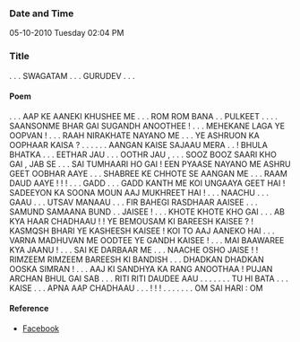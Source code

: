 ### Date and Time

05-10-2010 Tuesday 02:04 PM

### Title

. . . SWAGATAM . . . GURUDEV . . .

#### Poem

. . . AAP KE AANEKI KHUSHEE ME . . . ROM ROM BANA . . PULKEET . . . . SAANSONME BHAR GAI SUGANDH ANOOTHEE ! . . . MEHEKANE LAGA YE OOPVAN ! . . . RAAH NIRAKHATE NAYANO ME . . . YE ASHRUON KA OOPHAAR KAISA ? . . . . . . AANGAN KAISE SAJAAU MERA . . ! BHULA BHATKA . . . EETHAR JAU . . . OOTHR JAU , . . . SOOZ BOOZ SAARI KHO GAI ,  JAB SE . . . SAI TUMHAARI HO GAI ! EEN PYAASE NAYANO ME ASHRU GEET OOBHAR AAYE . . . SHABREE KE CHHOTE SE AANGAN ME . . . RAAM DAUD AAYE ! ! ! . . . GADD . . . GADD KANTH ME KOI UNGAAYA GEET HAI ! SADEEYON KA SOONA MOUN AAJ MUKHREET HAI ! . . . NAACHU . . . GAAU . . . UTSAV MANAAU . . . FIR BAHEGI RASDHAAR AAISEE . . . SAMUND SAMAANA BUND . . JAISEE ! . . . KHOTE KHOTE KHO GAI . . . AB KYA HAAR CHADHAAU ! !  YE BEMOUSAM KI BAREESH KAISEE ? ! KASMQSH BHARI YE KASHEESH KAISEE ! KOI TO AAJ AANEKO HAI  . . . VARNA MADHUVAN ME OODTEE YE GANDH KAISEE ! . . . MAI BAAWAREE KYA JAANU ! . . . SAI KE DARBAAR ME . . . NAACHE OSHO JAISE ! ! RIMZEEM RIMZEEM BAREESH KI BANDISH . . . DHADKAN DHADKAN OOSKA SIMRAN ! . . . AAJ KI SANDHYA KA RANG ANOOTHAA ! PUJAN ARCHAN BHUL GAI SAB . . . RITI RITI DAUDEE AAU . . . . . . . TU HI BATA . . . KAISE . . . APNA AAP CHADHAAU . . . ! ! ! . . . . . . . OM SAI HARI : OM  

#### Reference

* [Facebook](https://www.facebook.com/share/TiTshPGZJ4XqCTqK/)
